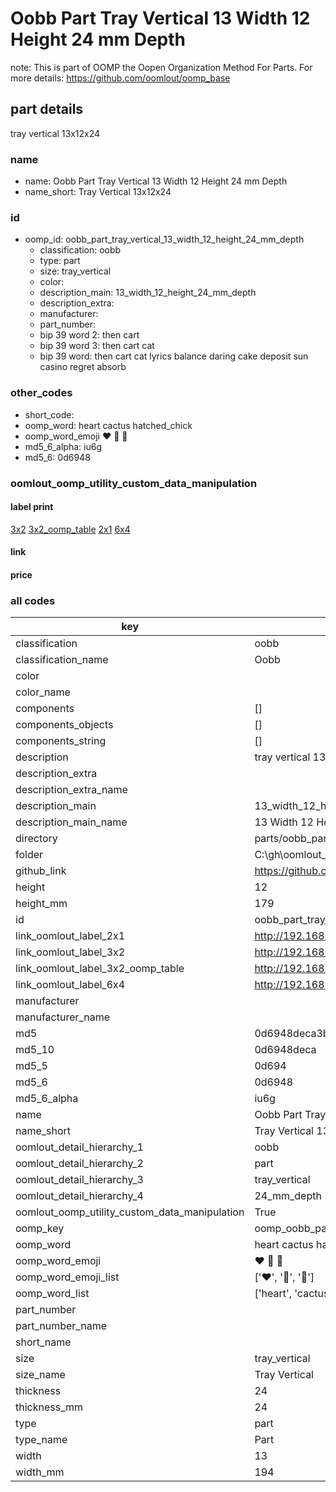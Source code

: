 # Oobb Part Tray Vertical 13 Width 12 Height 24 mm Depth  

note: This is part of OOMP the Oopen Organization Method For Parts. For more details: https://github.com/oomlout/oomp_base

##  part details
  



tray vertical 13x12x24



### name
* name: Oobb Part Tray Vertical 13 Width 12 Height 24 mm Depth
* name_short: Tray Vertical 13x12x24 
### id
* oomp_id: oobb_part_tray_vertical_13_width_12_height_24_mm_depth
  * classification: oobb
  * type: part
  * size: tray_vertical
  * color: 
  * description_main: 13_width_12_height_24_mm_depth
  * description_extra: 
  * manufacturer: 
  * part_number: 
  * bip 39 word 2: then cart
  * bip 39 word 3: then cart cat
  * bip 39 word: then cart cat lyrics balance daring cake deposit sun casino regret absorb

### other_codes
* short_code: 
* oomp_word: heart cactus hatched_chick
* oomp_word_emoji :heart: :cactus: :hatched_chick:
* md5_6_alpha: iu6g
* md5_6: 0d6948






### oomlout_oomp_utility_custom_data_manipulation
#### label print
[3x2](http://192.168.1.245:1112/?label=oomp%20iu6g)
[3x2_oomp_table](http://192.168.1.108:1112/?label=oomp%20iu6g)
[2x1](http://192.168.1.242:1112/?label=oomp%20iu6g)
[6x4](http://192.168.1.55:1112/?label=oomp%20iu6g)    

#### link

                              

#### price







### all codes 
| key | value |  
| --- | --- |  
| classification | oobb |  
| classification_name | Oobb |  
| color |  |  
| color_name |  |  
| components | [] |  
| components_objects | [] |  
| components_string | [] |  
| description | tray vertical 13x12x24 |  
| description_extra |  |  
| description_extra_name |  |  
| description_main | 13_width_12_height_24_mm_depth |  
| description_main_name | 13 Width 12 Height 24 mm Depth |  
| directory | parts/oobb_part_tray_vertical_13_width_12_height_24_mm_depth |  
| folder | C:\gh\oomlout_oobb_version_4_generated_parts\parts\oobb_part_tray_vertical_13_width_12_height_24_mm_depth |  
| github_link | https://github.com/oomlout/oomlout_oomp_part_src/tree/main/parts/oobb_part_tray_vertical_13_width_12_height_24_mm_depth |  
| height | 12 |  
| height_mm | 179 |  
| id | oobb_part_tray_vertical_13_width_12_height_24_mm_depth |  
| link_oomlout_label_2x1 | http://192.168.1.242:1112/?label=oomp%20iu6g |  
| link_oomlout_label_3x2 | http://192.168.1.245:1112/?label=oomp%20iu6g |  
| link_oomlout_label_3x2_oomp_table | http://192.168.1.108:1112/?label=oomp%20iu6g |  
| link_oomlout_label_6x4 | http://192.168.1.55:1112/?label=oomp%20iu6g |  
| manufacturer |  |  
| manufacturer_name |  |  
| md5 | 0d6948deca3b0408de08d8564788c701 |  
| md5_10 | 0d6948deca |  
| md5_5 | 0d694 |  
| md5_6 | 0d6948 |  
| md5_6_alpha | iu6g |  
| name | Oobb Part Tray Vertical 13 Width 12 Height 24 mm Depth |  
| name_short | Tray Vertical 13x12x24  |  
| oomlout_detail_hierarchy_1 | oobb |  
| oomlout_detail_hierarchy_2 | part |  
| oomlout_detail_hierarchy_3 | tray_vertical |  
| oomlout_detail_hierarchy_4 | 24_mm_depth |  
| oomlout_oomp_utility_custom_data_manipulation | True |  
| oomp_key | oomp_oobb_part_tray_vertical_13_width_12_height_24_mm_depth |  
| oomp_word | heart cactus hatched_chick |  
| oomp_word_emoji | :heart: :cactus: :hatched_chick: |  
| oomp_word_emoji_list | [':heart:', ':cactus:', ':hatched_chick:'] |  
| oomp_word_list | ['heart', 'cactus', 'hatched_chick'] |  
| part_number |  |  
| part_number_name |  |  
| short_name |  |  
| size | tray_vertical |  
| size_name | Tray Vertical |  
| thickness | 24 |  
| thickness_mm | 24 |  
| type | part |  
| type_name | Part |  
| width | 13 |  
| width_mm | 194 |  
